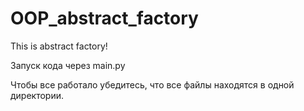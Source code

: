 # OOP_abstract_factory
This is abstract factory!

Запуск кода через main.py

Чтобы все работало убедитесь, что все файлы находятся в одной директории.
